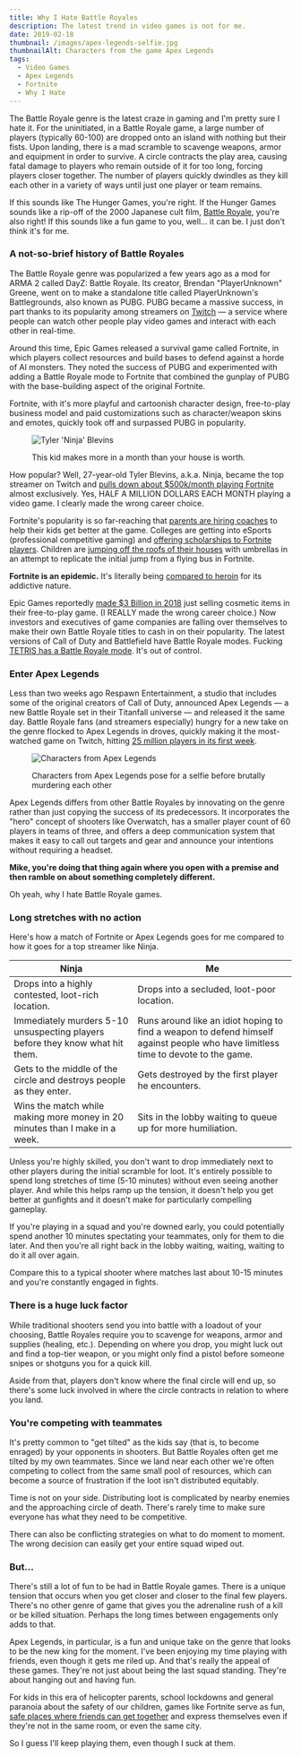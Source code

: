 ```yaml
---
title: Why I Hate Battle Royales
description: The latest trend in video games is not for me.
date: 2019-02-18
thumbnail: /images/apex-legends-selfie.jpg
thumbnailAlt: Characters from the game Apex Legends
tags:
  - Video Games
  - Apex Legends
  - Fortnite
  - Why I Hate
---
```

The Battle Royale genre is the latest craze in gaming and I'm pretty sure I hate it. For the uninitiated, in a Battle Royale game, a large number of players (typically 60-100) are dropped onto an island with nothing but their fists. Upon landing, there is a mad scramble to scavenge weapons, armor and equipment in order to survive. A circle contracts the play area, causing fatal damage to players who remain outside of it for too long, forcing players closer together. The number of players quickly dwindles as they kill each other in a variety of ways until just one player or team remains.

If this sounds like The Hunger Games, you're right. If the Hunger Games sounds like a rip-off of the 2000 Japanese cult film, [Battle Royale](https://www.youtube.com/watch?v=N0p1t-dC7Ko), you're also right! If this sounds like a fun game to you, well... it can be. I just don't think it's for me.

<h3 class="ma-heading-3">A not-so-brief history of Battle Royales</h3>

The Battle Royale genre was popularized a few years ago as a mod for ARMA 2 called DayZ: Battle Royale. Its creator, Brendan "PlayerUnknown" Greene, went on to make a standalone title called PlayerUnknown's Battlegrounds, also known as PUBG. PUBG became a massive success, in part thanks to its popularity among streamers on [Twitch](https://www.twitch.tv/) — a service where people can watch other people play video games and interact with each other in real-time.

Around this time, Epic Games released a survival game called Fortnite, in which players collect resources and build bases to defend against a horde of AI monsters. They noted the success of PUBG and experimented with adding a Battle Royale mode to Fortnite that combined the gunplay of PUBG with the base-building aspect of the original Fortnite.

Fortnite, with it's more playful and cartoonish character design, free-to-play business model and paid customizations such as character/weapon skins and emotes, quickly took off and surpassed PUBG in popularity.

<figure class="ma-float-right">

![Tyler 'Ninja' Blevins](/images/tyler-ninja-blevins.jpg)

<figcaption>
This kid makes more in a month than your house is worth.
</figcaption>
</figure>

How popular? Well, 27-year-old Tyler Blevins, a.k.a. Ninja, became the top streamer on Twitch and [pulls down about $500k/month playing Fortnite](https://www.businessinsider.com/ninja-tyler-blevins-twitch-subscribers-fortnite-drake-youtube-2018-3) almost exclusively. Yes, HALF A MILLION DOLLARS EACH MONTH playing a video game. I clearly made the wrong career choice.

Fortnite's popularity is so far-reaching that [parents are hiring coaches](https://www.businessinsider.com/fortnite-coaches-2018-7) to help their kids get better at the game. Colleges are getting into eSports (professional competitive gaming) and [offering scholarships to Fortnite players](https://techcrunch.com/2018/04/23/a-university-is-giving-scholarships-to-top-fortnite-players/). Children are [jumping off the roofs of their houses](https://www.thesun.co.uk/news/7240735/fortnite-warning-son-breaks-arm-garden-slide/) with umbrellas in an attempt to replicate the initial jump from a flying bus in Fortnite.

**Fortnite is an epidemic.** It's literally being [compared to heroin](https://www.usatoday.com/story/life/allthemoms/2018/12/09/fortnite-addiction-sending-kids-gaming-rehab/2221149002/) for its addictive nature.

Epic Games reportedly [made $3 Billion in 2018](https://techcrunch.com/2018/12/27/epic-fortnite-3-billion-profit/) just selling cosmetic items in their free-to-play game. (I REALLY made the wrong career choice.) Now investors and executives of game companies are falling over themselves to make their own Battle Royale titles to cash in on their popularity. The latest versions of Call of Duty and Battlefield have Battle Royale modes. Fucking [TETRIS has a Battle Royale mode](https://www.theverge.com/2019/2/13/18224020/tetris-99-battle-royale-nintendo-switch-fortnite). It's out of control.

<h3 class="ma-heading-3">Enter Apex Legends</h3>

Less than two weeks ago Respawn Entertainment, a studio that includes some of the original creators of Call of Duty, announced Apex Legends — a new Battle Royale set in their Titanfall universe — and released it the same day. Battle Royale fans (and streamers especially) hungry for a new take on the genre flocked to Apex Legends in droves, quickly making it the most-watched game on Twitch, hitting [25 million players in its first week](https://www.forbes.com/sites/insertcoin/2019/02/12/apex-legends-just-hit-25-million-players-in-a-week-how-on-earth-is-this-happening/#83e4cf312d5a).

<figure>

![Characters from Apex Legends](/images/apex-legends-selfie.jpg)

<figcaption>
Characters from Apex Legends pose for a selfie before brutally murdering each other
</figcaption>
</figure>

Apex Legends differs from other Battle Royales by innovating on the genre rather than just copying the success of its predecessors. It incorporates the "hero" concept of shooters like Overwatch, has a smaller player count of 60 players in teams of three, and offers a deep communication system that makes it easy to call out targets and gear and announce your intentions without requiring a headset.

**Mike, you're doing that thing again where you open with a premise and then ramble on about something completely different.**

Oh yeah, why I hate Battle Royale games.

<h3 class="ma-heading-3">Long stretches with no action</h3>

Here's how a match of Fortnite or Apex Legends goes for me compared to how it goes for a top streamer like Ninja.

| Ninja                                                                         | Me                                                                                                                                |
| ----------------------------------------------------------------------------- | --------------------------------------------------------------------------------------------------------------------------------- |
| Drops into a highly contested, loot-rich location.                            | Drops into a secluded, loot-poor location.                                                                                        |
| Immediately murders 5-10 unsuspecting players before they know what hit them. | Runs around like an idiot hoping to find a weapon to defend himself against people who have limitless time to devote to the game. |
| Gets to the middle of the circle and destroys people as they enter.           | Gets destroyed by the first player he encounters.                                                                                 |
| Wins the match while making more money in 20 minutes than I make in a week.   | Sits in the lobby waiting to queue up for more humiliation.                                                                       |

Unless you're highly skilled, you don't want to drop immediately next to other players during the initial scramble for loot. It's entirely possible to spend long stretches of time (5-10 minutes) without even seeing another player. And while this helps ramp up the tension, it doesn't help you get better at gunfights and it doesn't make for particularly compelling gameplay.

If you're playing in a squad and you're downed early, you could potentially spend another 10 minutes spectating your teammates, only for them to die later. And then you're all right back in the lobby waiting, waiting, waiting to do it all over again.

Compare this to a typical shooter where matches last about 10-15 minutes and you're constantly engaged in fights.

<h3 class="ma-heading-3">There is a huge luck factor</h3>

While traditional shooters send you into battle with a loadout of your choosing, Battle Royales require you to scavenge for weapons, armor and supplies (healing, etc.). Depending on where you drop, you might luck out and find a top-tier weapon, or you might only find a pistol before someone snipes or shotguns you for a quick kill.

Aside from that, players don't know where the final circle will end up, so there's some luck involved in where the circle contracts in relation to where you land.

<h3 class="ma-heading-3">You're competing with teammates</h3>

It's pretty common to "get tilted" as the kids say (that is, to become enraged) by your opponents in shooters. But Battle Royales often get me tilted by my own teammates. Since we land near each other we're often competing to collect from the same small pool of resources, which can become a source of frustration if the loot isn't distributed equitably.

Time is not on your side. Distributing loot is complicated by nearby enemies and the approaching circle of death. There's rarely time to make sure everyone has what they need to be competitive.

There can also be conflicting strategies on what to do moment to moment. The wrong decision can easily get your entire squad wiped out.

<h3 class="ma-heading-3">But...</h3>

There's still a lot of fun to be had in Battle Royale games. There is a unique tension that occurs when you get closer and closer to the final few players. There's no other genre of game that gives you the adrenaline rush of a kill or be killed situation. Perhaps the long times between engagements only adds to that.

Apex Legends, in particular, is a fun and unique take on the genre that looks to be the new king for the moment. I've been enjoying my time playing with friends, even though it gets me riled up. And that's really the appeal of these games. They're not just about being the last squad standing. They're about hanging out and having fun.

For kids in this era of helicopter parents, school lockdowns and general paranoia about the safety of our children, games like Fortnite serve as fun, [safe places where friends can get together](https://char.gd/blog/2018/fortnite-is-the-new-hangout-spot) and express themselves even if they're not in the same room, or even the same city.

So I guess I'll keep playing them, even though I suck at them.